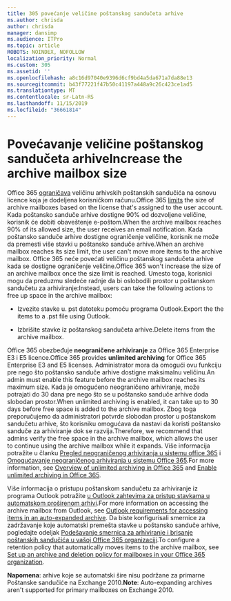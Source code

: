 ```yaml
---
title: 305 povećanje veličine poštanskog sandučeta arhive
ms.author: chrisda
author: chrisda
manager: dansimp
ms.audience: ITPro
ms.topic: article
ROBOTS: NOINDEX, NOFOLLOW
localization_priority: Normal
ms.custom: 305
ms.assetid: ''
ms.openlocfilehash: a8c16d97040e9396d6cf9bd4a5da671a7da88e13
ms.sourcegitcommit: b43f77221f47b50c41197a448a9c26c423ce1ad5
ms.translationtype: MT
ms.contentlocale: sr-Latn-RS
ms.lasthandoff: 11/15/2019
ms.locfileid: "36661814"
---
```

# <a name="increase-the-archive-mailbox-size"></a><span data-ttu-id="b2c51-102">Povećavanje veličine poštanskog sandučeta arhive</span><span class="sxs-lookup"><span data-stu-id="b2c51-102">Increase the archive mailbox size</span></span>

<span data-ttu-id="b2c51-103">Office 365 [ograničava](https://docs.microsoft.com/office365/servicedescriptions/exchange-online-service-description/exchange-online-limits#mailbox-storage-limits) veličinu arhivskih poštanskih sandučića na osnovu licence koja je dodeljena korisničkom računu.</span><span class="sxs-lookup"><span data-stu-id="b2c51-103">Office 365 [limits](https://docs.microsoft.com/office365/servicedescriptions/exchange-online-service-description/exchange-online-limits#mailbox-storage-limits) the size of archive mailboxes based on the license that's assigned to the user account.</span></span> <span data-ttu-id="b2c51-104">Kada poštansko sanduče arhive dostigne 90% od dozvoljene veličine, korisnik će dobiti obaveštenje e-poštom.</span><span class="sxs-lookup"><span data-stu-id="b2c51-104">When the archive mailbox reaches 90% of its allowed size, the user receives an email notification.</span></span> <span data-ttu-id="b2c51-105">Kada poštansko sanduče arhive dostigne ograničenje veličine, korisnik ne može da premesti više stavki u poštansko sanduče arhive.</span><span class="sxs-lookup"><span data-stu-id="b2c51-105">When an archive mailbox reaches its size limit, the user can't move more items to the archive mailbox.</span></span> <span data-ttu-id="b2c51-106">Office 365 neće povećati veličinu poštanskog sandučeta arhive kada se dostigne ograničenje veličine.</span><span class="sxs-lookup"><span data-stu-id="b2c51-106">Office 365 won't increase the size of an archive mailbox once the size limit is reached.</span></span> <span data-ttu-id="b2c51-107">Umesto toga, korisnici mogu da preduzmu sledeće radnje da bi oslobodili prostor u poštanskom sandučetu za arhiviranje:</span><span class="sxs-lookup"><span data-stu-id="b2c51-107">Instead, users can take the following actions to free up space in the archive mailbox:</span></span>

- <span data-ttu-id="b2c51-108">Izvezite stavke u. pst datoteku pomoću programa Outlook.</span><span class="sxs-lookup"><span data-stu-id="b2c51-108">Export the the items to a .pst file using Outlook.</span></span>

- <span data-ttu-id="b2c51-109">Izbrišite stavke iz poštanskog sandučeta arhive.</span><span class="sxs-lookup"><span data-stu-id="b2c51-109">Delete items from the archive mailbox.</span></span>

<span data-ttu-id="b2c51-110">Office 365 obezbeđuje **neograničene arhiviranje** za Office 365 Enterprise E3 i E5 licence.</span><span class="sxs-lookup"><span data-stu-id="b2c51-110">Office 365 provides **unlimited archiving** for Office 365 Enterprise E3 and E5 licenses.</span></span> <span data-ttu-id="b2c51-111">Administrator mora da omogući ovu funkciju pre nego što poštansko sanduče arhive dostigne maksimalnu veličinu.</span><span class="sxs-lookup"><span data-stu-id="b2c51-111">An admin must enable this feature before the archive mailbox reaches its maximum size.</span></span> <span data-ttu-id="b2c51-112">Kada je omogućeno neograničeno arhiviranje, može potrajati do 30 dana pre nego što se u poštansko sanduče arhive doda slobodan prostor.</span><span class="sxs-lookup"><span data-stu-id="b2c51-112">When unlimited archiving is enabled, it can take up to 30 days before free space is added to the archive mailbox.</span></span> <span data-ttu-id="b2c51-113">Zbog toga preporučujemo da administratori potvrde slobodan prostor u poštanskom sandučetu arhive, što korisniku omogućava da nastavi da koristi poštansko sanduče za arhiviranje dok se razvija.</span><span class="sxs-lookup"><span data-stu-id="b2c51-113">Therefore, we recommend that admins verify the free space in the archive mailbox, which allows the user to continue using the archive mailbox while it expands.</span></span> <span data-ttu-id="b2c51-114">Više informacija potražite u članku [Pregled neograničenog arhiviranja u sistemu office 365](https://docs.microsoft.com/office365/securitycompliance/unlimited-archiving) i [Omogućavanje neograničenog arhiviranja u sistemu Office 365](https://docs.microsoft.com/office365/securitycompliance/enable-unlimited-archiving).</span><span class="sxs-lookup"><span data-stu-id="b2c51-114">For more information, see [Overview of unlimited archiving in Office 365](https://docs.microsoft.com/office365/securitycompliance/unlimited-archiving) and [Enable unlimited archiving in Office 365](https://docs.microsoft.com/office365/securitycompliance/enable-unlimited-archiving).</span></span>

<span data-ttu-id="b2c51-115">Više informacija o pristupu poštanskom sandučetu za arhiviranje iz programa Outlook potražite [u Outlook zahtevima za pristup stavkama u automatskom proširenom arhivi](https://docs.microsoft.com/office365/securitycompliance/unlimited-archiving#outlook-requirements-for-accessing-items-in-an-auto-expanded-archive).</span><span class="sxs-lookup"><span data-stu-id="b2c51-115">For more information on accessing the archive mailbox from Outlook, see [Outlook requirements for accessing items in an auto-expanded archive](https://docs.microsoft.com/office365/securitycompliance/unlimited-archiving#outlook-requirements-for-accessing-items-in-an-auto-expanded-archive).</span></span> <span data-ttu-id="b2c51-116">Da biste konfigurisali smernice za zadržavanje koje automatski premešta stavke u poštansko sanduče arhive, pogledajte odeljak [Podešavanje smernica za arhiviranje i brisanje poštanskih sandučića u vašoj Office 365 organizaciji](https://docs.microsoft.com/office365/securitycompliance/set-up-an-archive-and-deletion-policy-for-mailboxes).</span><span class="sxs-lookup"><span data-stu-id="b2c51-116">To configure a retention policy that automatically moves items to the archive mailbox, see [Set up an archive and deletion policy for mailboxes in your Office 365 organization](https://docs.microsoft.com/office365/securitycompliance/set-up-an-archive-and-deletion-policy-for-mailboxes).</span></span>

<span data-ttu-id="b2c51-117">**Napomena**: arhive koje se automatski šire nisu podržane za primarne Poštanske sandučiće na Exchange 2010.</span><span class="sxs-lookup"><span data-stu-id="b2c51-117">**Note**: Auto-expanding archives aren't supported for primary mailboxes on Exchange 2010.</span></span>
